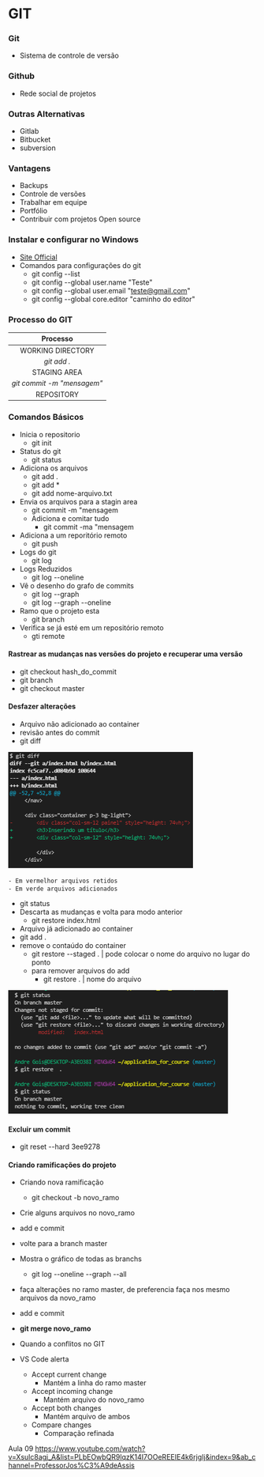 
# GIT

### Git 
- Sistema de controle de versão
### Github 
- Rede social de projetos

### Outras Alternativas 
- Gitlab
- Bitbucket
- subversion

### Vantagens
- Backups
- Controle de versões
- Trabalhar em equipe
- Portfólio
- Contribuir com projetos Open source

### Instalar e configurar no Windows
- [Site Official](https://git-scm.com/)
- Comandos para configurações do git
    - git config --list
    - git config --global user.name "Teste"
    - git config --global user.email "teste@gmail.com"
    - git config --global core.editor "caminho do editor"

### Processo do GIT
| Processo                      |
| :---------------------------: |
| WORKING DIRECTORY             |
|   *git add .*                 |
| STAGING AREA                  |
| *git commit -m "mensagem"*    |
| REPOSITORY                    |

### Comandos Básicos
- Inicia o repositorio
    - git init
- Status do git
    - git status
- Adiciona os arquivos
    - git add .
    - git add *
    - git add nome-arquivo.txt
- Envia os arquivos para a stagin area
    - git commit -m "mensagem
    - Adiciona e comitar tudo
        - git commit -ma "mensagem
- Adiciona a um reporitório remoto
    - git push
- Logs do git
    - git log
- Logs Reduzidos
    - git log --oneline
- Vê o desenho do grafo de commits
    - git log --graph
    - git log --graph --oneline
- Ramo que o projeto esta
    - git branch
- Verifica se já esté em um repositório remoto
    - gti remote

#### Rastrear as mudanças nas versões do projeto e recuperar uma versão
- git checkout hash_do_commit
- git branch
- git checkout master

#### Desfazer alterações
- Arquivo não adicionado ao container
- revisão antes do commit
- git diff

![Git diff](./imagens/git/git_diff.png)

    - Em vermelhor arquivos retidos
    - Em verde arquivos adicionados
- git status
- Descarta as mudanças e volta para modo anterior
    - git restore index.html
- Arquivo já adicionado ao container
- git add .
- remove o contaúdo do container
    - git restore --staged . | pode colocar o nome do arquivo no lugar do ponto
    - para remover arquivos do add
        - git restore . | nome do arquivo

![Git restore](./imagens/git/git_restore.png)

#### Excluir um commit
- git reset --hard 3ee9278

#### Criando ramificações do projeto
- Criando nova ramificação
    - git checkout -b novo_ramo
- Crie alguns arquivos no novo_ramo
- add e commit
- volte para a branch master
- Mostra o gráfico de todas as branchs
    - git log --oneline --graph --all
- faça alterações no ramo master, de preferencia faça nos mesmo arquivos da novo_ramo
- add e commit

- **git merge novo_ramo**
- Quando a conflitos no GIT
- VS Code alerta
    - Accept current change
        - Mantém a linha do ramo master
    - Accept incoming change
        - Mantém arquivo do novo_ramo
    - Accept both changes
        - Mantém arquivo de ambos
    - Compare changes
        - Comparação refinada

Aula 09
https://www.youtube.com/watch?v=Xsulc8agj_A&list=PLbEOwbQR9lqzK14I7OOeREEIE4k6rjgIj&index=9&ab_channel=ProfessorJos%C3%A9deAssis